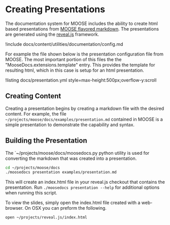 # Creating Presentations

The documentation system for MOOSE includes the ability to create html based presentations from
[MOOSE flavored markdown](moose_markdown/index.md). The presentations are generated using the [reveal.js](http://lab.hakim.se/reveal-js/) framework.

!include docs/content/utilities/documentation/config.md

For example the file shown below is the presentation configuration file from MOOSE. The most important
portion of this files the the "MooseDocs.extensions.template" entry. This provides the template for
resulting html, which in this case is setup for an html presentation.

!listing docs/presentation.yml style=max-height:500px;overflow-y:scroll

## Creating Content

Creating a presentation begins by creating a markdown file with the desired content. For example, the file `~/projects/moose/docs/examples/presentation.md` contained in MOOSE is a simple presentation to demonstrate the capability and syntax.

## Building the Presentation

The `~/projects/moose/docs/moosedocs.py python utility is used for converting the markdown
that was created into a presentation.

```bash
cd ~/projects/moose/docs
./moosedocs presentation examples/presentation.md
```

This will create an index.html file in your reveal.js checkout that contains the presentation. Run `./moosedocs presentation --help` for additional options when running this
script.

To view the slides, simply open the index.html file created with a web-browser. On OSX you can preform the following.

```bash
open ~/projects/reveal.js/index.html
```

